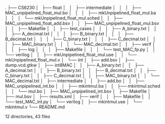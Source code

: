 .
├── CS6230
│   ├── float
│   │   ├── intermediate
│   │   │   ├── MAC_unpipelined_float_mul.bo
│   │   │   ├── mkUnpipelined_float_mul.ba
│   │   │   └── mkUnpipelined_float_mul.sched
│   │   ├── MAC_unpipelined_float_add.bsv
│   │   ├── MAC_unpipelined_float_mul.bsv
│   │   ├── Makefile
│   │   ├── test_cases
│   │   │   ├── A_binary.txt
│   │   │   ├── A_decimal.txt
│   │   │   ├── B_binary.txt
│   │   │   ├── B_decimal.txt
│   │   │   ├── C_binary.txt
│   │   │   ├── C_decimal.txt
│   │   │   ├── MAC_binary.txt
│   │   │   └── MAC_decimal.txt
│   │   ├── verif
│   │   │   ├── log
│   │   │   ├── Makefile
│   │   │   └── test_MAC_fp.py
│   │   └── verilog
│   │       ├── mkUnpipelined_float_mul.use
│   │       └── mkUnpipelined_float_mul.v
│   └── int
│       ├── add.bsv
│       ├── dump.vcd.gtkw
│       ├── int8MAC
│       │   ├── A_binary.txt
│       │   ├── A_decimal.txt
│       │   ├── B_binary.txt
│       │   ├── B_decimal.txt
│       │   ├── C_binary.txt
│       │   ├── C_decimal.txt
│       │   ├── MAC_binary.txt
│       │   └── MAC_decimal.txt
│       ├── intermediate
│       │   ├── add.bo
│       │   ├── MAC_unpipelined_int.bo
│       │   ├── mkintmul.ba
│       │   ├── mkintmul.sched
│       │   └── mul.bo
│       ├── MAC_unpipelined_int.bsv
│       ├── Makefile
│       ├── mul.bsv
│       ├── results.xml
│       ├── verif
│       │   ├── Makefile
│       │   └── test_MAC_int.py
│       └── verilog
│           ├── mkintmul.use
│           └── mkintmul.v
└── README.md

12 directories, 43 files
